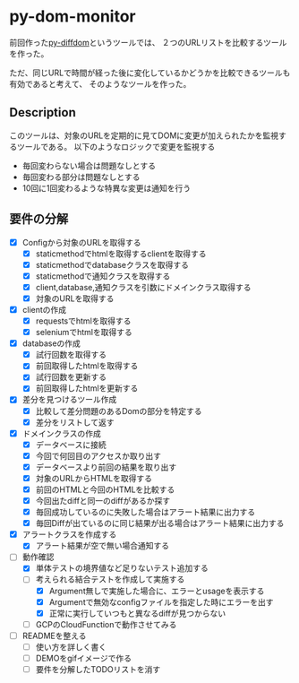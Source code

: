 # py-dom-monitor
前回作った[py-diffdom](https://github.com/Taurin190/py-diffdom)というツールでは、
２つのURLリストを比較するツールを作った。

ただ、同じURLで時間が経った後に変化しているかどうかを比較できるツールも有効であると考えて、
そのようなツールを作った。

## Description
このツールは、対象のURLを定期的に見てDOMに変更が加えられたかを監視するツールである。
以下のようなロジックで変更を監視する
- 毎回変わらない場合は問題なしとする
- 毎回変わる部分は問題なしとする
- 10回に1回変わるような特異な変更は通知を行う

## 要件の分解
- [x] Configから対象のURLを取得する
  - [x] staticmethodでhtmlを取得するclientを取得する
  - [x] staticmethodでdatabaseクラスを取得する
  - [x] staticmethodで通知クラスを取得する
  - [x] client,database,通知クラスを引数にドメインクラス取得する
  - [x] 対象のURLを取得する
- [x] clientの作成
  - [x] requestsでhtmlを取得する
  - [x] seleniumでhtmlを取得する
- [x] databaseの作成
  - [x] 試行回数を取得する
  - [x] 前回取得したhtmlを取得する
  - [x] 試行回数を更新する
  - [x] 前回取得したhtmlを更新する
- [x] 差分を見つけるツール作成
  - [x] 比較して差分問題のあるDomの部分を特定する
  - [x] 差分をリストして返す
- [x] ドメインクラスの作成
  - [x] データベースに接続
  - [x] 今回で何回目のアクセスか取り出す
  - [x] データベースより前回の結果を取り出す
  - [x] 対象のURLからHTMLを取得する
  - [x] 前回のHTMLと今回のHTMLを比較する
  - [x] 今回出たdiffと同一のdiffがあるか探す
  - [x] 毎回成功しているのに失敗した場合はアラート結果に出力する
  - [x] 毎回Diffが出ているのに同じ結果が出る場合はアラート結果に出力する
- [x] アラートクラスを作成する
  - [x] アラート結果が空で無い場合通知する
- [ ] 動作確認
  - [x] 単体テストの境界値など足りないテスト追加する
  - [ ] 考えられる結合テストを作成して実施する
    - [x] Argument無しで実施した場合に、エラーとusageを表示する
    - [x] Argumentで無効なconfigファイルを指定した時にエラーを出す
    - [x] 正常に実行していつもと異なるdiffが見つからない
  - [ ] GCPのCloudFunctionで動作させてみる
- [ ] READMEを整える
  - [ ] 使い方を詳しく書く
  - [ ] DEMOをgifイメージで作る
  - [ ] 要件を分解したTODOリストを消す